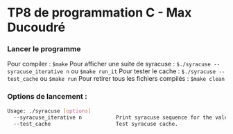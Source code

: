 # TP8 de programmation C - Max Ducoudré

### Lancer le programme
Pour compiler : `$make`
Pour afficher une suite de syracuse : `$./syracuse --syracuse_iterative n` ou `$make run_it`
Pour tester le cache : `$./syracuse --test_cache` ou `$make run`
Pour retirer tous les fichiers compilés : `$make clean`

### Options de lancement  :
```bash
Usage: ./syracuse [options]
  --syracuse_iterative n           Print syracuse sequence for the value n (iterative).
  --test_cache                     Test syracuse cache.
```
